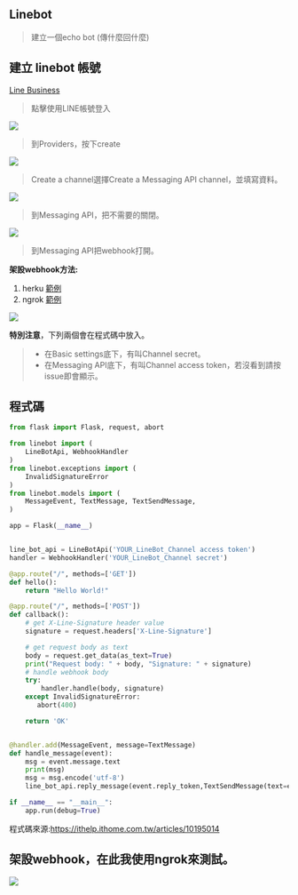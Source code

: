 ## Linebot
>建立一個echo bot (傳什麼回什麼)
## 建立 linebot 帳號
[Line Business](https://account.line.biz/login?scope=line&redirectUri=https%3A%2F%2Fdevelopers.line.biz%2Fconsole%2Fchannel%2F1653584465%2Fmessaging-api)

>點擊使用LINE帳號登入

![](https://i.imgur.com/nadV1Rr.jpg)

>到Providers，按下create
 
![](https://i.imgur.com/rzuB0JA.jpg)

>Create a channel選擇Create a Messaging API channel，並填寫資料。

![](https://i.imgur.com/0vD2UW9.jpg)

>到Messaging API，把不需要的關閉。

![](https://i.imgur.com/0zd0qfP.jpg)


>到Messaging API把webhook打開。

**架設webhook方法:**

1. herku [範例](https://github.com/tzuying0312/Learning-Code/blob/master/python%20flask/deploy%20to%20heroku.md)
2. ngrok [範例](https://github.com/tzuying0312/Learning-Code/blob/master/python%20flask/ngrok.md)

![](https://i.imgur.com/QnYiL18.jpg)

**特別注意**，下列兩個會在程式碼中放入。

>* 在Basic settings底下，有叫Channel secret。
>* 在Messaging API底下，有叫Channel access token，若沒看到請按issue即會顯示。

## 程式碼
```python
from flask import Flask, request, abort

from linebot import (
    LineBotApi, WebhookHandler
)
from linebot.exceptions import (
    InvalidSignatureError
)
from linebot.models import (
    MessageEvent, TextMessage, TextSendMessage,
)

app = Flask(__name__)


line_bot_api = LineBotApi('YOUR_LineBot_Channel access token')
handler = WebhookHandler('YOUR_LineBot_Channel secret')

@app.route("/", methods=['GET'])
def hello():
    return "Hello World!"

@app.route("/", methods=['POST'])
def callback():
    # get X-Line-Signature header value
    signature = request.headers['X-Line-Signature']

    # get request body as text
    body = request.get_data(as_text=True)
    print("Request body: " + body, "Signature: " + signature)
    # handle webhook body
    try:
        handler.handle(body, signature)
    except InvalidSignatureError:
       abort(400)

    return 'OK'


@handler.add(MessageEvent, message=TextMessage)
def handle_message(event):
    msg = event.message.text
    print(msg)
    msg = msg.encode('utf-8')
    line_bot_api.reply_message(event.reply_token,TextSendMessage(text=event.message.text))

if __name__ == "__main__":
    app.run(debug=True)
```

程式碼來源:https://ithelp.ithome.com.tw/articles/10195014

## 架設webhook，在此我使用ngrok來測試。
![](https://i.imgur.com/KzWnsGp.jpg)
